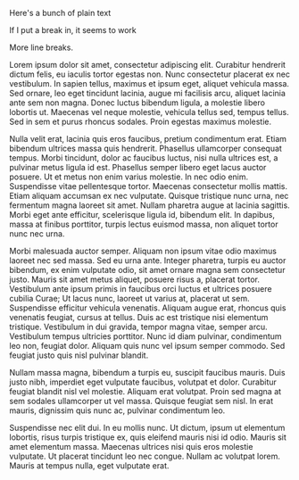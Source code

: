 Here's a bunch of plain text  
  
If I put a break in, it seems to work  
  
More line breaks.  
  
Lorem ipsum dolor sit amet, consectetur adipiscing elit. Curabitur hendrerit dictum felis, eu iaculis tortor egestas non. Nunc consectetur placerat ex nec vestibulum. In sapien tellus, maximus et ipsum eget, aliquet vehicula massa. Sed ornare, leo eget tincidunt lacinia, augue mi facilisis arcu, aliquet lacinia ante sem non magna. Donec luctus bibendum ligula, a molestie libero lobortis ut. Maecenas vel neque molestie, vehicula tellus sed, tempus tellus. Sed in sem et purus rhoncus sodales. Proin egestas maximus molestie.  
  
Nulla velit erat, lacinia quis eros faucibus, pretium condimentum erat. Etiam bibendum ultrices massa quis hendrerit. Phasellus ullamcorper consequat tempus. Morbi tincidunt, dolor ac faucibus luctus, nisi nulla ultrices est, a pulvinar metus ligula id est. Phasellus semper libero eget lacus auctor posuere. Ut et metus non enim varius molestie. In nec odio enim. Suspendisse vitae pellentesque tortor. Maecenas consectetur mollis mattis. Etiam aliquam accumsan ex nec vulputate. Quisque tristique nunc urna, nec fermentum magna laoreet sit amet. Nullam pharetra augue at lacinia sagittis. Morbi eget ante efficitur, scelerisque ligula id, bibendum elit. In dapibus, massa at finibus porttitor, turpis lectus euismod massa, non aliquet tortor nunc nec urna.  
  
Morbi malesuada auctor semper. Aliquam non ipsum vitae odio maximus laoreet nec sed massa. Sed eu urna ante. Integer pharetra, turpis eu auctor bibendum, ex enim vulputate odio, sit amet ornare magna sem consectetur justo. Mauris sit amet metus aliquet, posuere risus a, placerat tortor. Vestibulum ante ipsum primis in faucibus orci luctus et ultrices posuere cubilia Curae; Ut lacus nunc, laoreet ut varius at, placerat ut sem. Suspendisse efficitur vehicula venenatis. Aliquam augue erat, rhoncus quis venenatis feugiat, cursus at tellus. Duis ac est tristique nisi elementum tristique. Vestibulum in dui gravida, tempor magna vitae, semper arcu. Vestibulum tempus ultricies porttitor. Nunc id diam pulvinar, condimentum leo non, feugiat dolor. Aliquam quis nunc vel ipsum semper commodo. Sed feugiat justo quis nisl pulvinar blandit.  
  
Nullam massa magna, bibendum a turpis eu, suscipit faucibus mauris. Duis justo nibh, imperdiet eget vulputate faucibus, volutpat et dolor. Curabitur feugiat blandit nisl vel molestie. Aliquam erat volutpat. Proin sed magna at sem sodales ullamcorper ut vel massa. Quisque feugiat sem nisl. In erat mauris, dignissim quis nunc ac, pulvinar condimentum leo.  
  
Suspendisse nec elit dui. In eu mollis nunc. Ut dictum, ipsum ut elementum lobortis, risus turpis tristique ex, quis eleifend mauris nisi id odio. Mauris sit amet elementum massa. Maecenas ultrices nisi quis eros molestie vulputate. Ut placerat tincidunt leo nec congue. Nullam ac volutpat lorem. Mauris at tempus nulla, eget vulputate erat.

